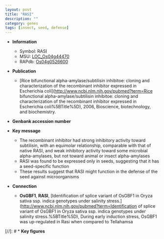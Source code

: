 ```yaml
---
layout: post
title: "RASI"
description: ""
category: genes
tags: [insect, seed, defense]
---
```


* **Information**  
    + Symbol: RASI  
    + MSU: [LOC_Os04g44470](http://rice.uga.edu/cgi-bin/ORF_infopage.cgi?orf=LOC_Os04g44470)  
    + RAPdb: [Os04g0526600](https://rapdb.dna.affrc.go.jp/locus/?name=Os04g0526600)  

* **Publication**  
    + [Rice bifunctional alpha-amylase/subtilisin inhibitoe: cloning and characterization of the recombinant inhibitor expressed in Escherichia coli](http://www.ncbi.nlm.nih.gov/pubmed?term=Rice bifunctional alpha-amylase/subtilisin inhibitoe: cloning and characterization of the recombinant inhibitor expressed in Escherichia coli%5BTitle%5D), 2006, Bioscience, biotechnology, and biochemistry.

* **Genbank accession number**  

* **Key message**  
    + The recombinant inhibitor had strong inhibitory activity toward subtilisin, with an equimolar relationship, comparable with that of native RASI, and weak inhibitory activity toward some microbial alpha-amylases, but not toward animal or insect alpha-amylases
    + RASI was found to be expressed only in seeds, suggesting that it has a seed-specific function
    + These results suggest that RASI might function in the defense of the seed against microorganisms

* **Connection**  
    + __OsGBF1__, __RASI__, [Identification of splice variant of OsGBF1 in Oryza sativa ssp. indica genotypes under salinity stress.](http://www.ncbi.nlm.nih.gov/pubmed?term=Identification of splice variant of OsGBF1 in Oryza sativa ssp. indica genotypes under salinity stress.%5BTitle%5D),  During early induction stress, OsGBF1 was up-regulated in Rasi when compared to Tellahamsa

[//]: # * **Key figures**  


